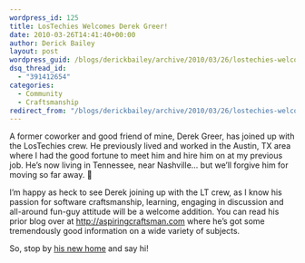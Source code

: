 ```yaml
---
wordpress_id: 125
title: LosTechies Welcomes Derek Greer!
date: 2010-03-26T14:41:40+00:00
author: Derick Bailey
layout: post
wordpress_guid: /blogs/derickbailey/archive/2010/03/26/lostechies-welcomes-derek-greer.aspx
dsq_thread_id:
  - "391412654"
categories:
  - Community
  - Craftsmanship
redirect_from: "/blogs/derickbailey/archive/2010/03/26/lostechies-welcomes-derek-greer.aspx/"
---
```

A former coworker and good friend of mine, Derek Greer, has joined up with the LosTechies crew. He previously lived and worked in the Austin, TX area where I had the good fortune to meet him and hire him on at my previous job. He’s now living in Tennessee, near Nashville… but we’ll forgive him for moving so far away. 🙂 

I’m happy as heck to see Derek joining up with the LT crew, as I know his passion for software craftsmanship, learning, engaging in discussion and all-around fun-guy attitude will be a welcome addition. You can read his prior blog over at <http://aspiringcraftsman.com> where he’s got some tremendously good information on a wide variety of subjects.

So, stop by [his new home](http://derekgreer.lostechies.com) and say hi!